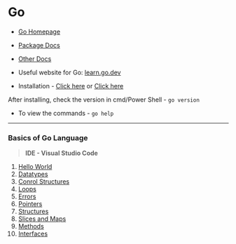 # Go

- [Go Homepage](https://golang.org/)
- [Package Docs](https://golang.org/pkg/)
- [Other Docs](https://golang.org/doc/)

- Useful website for Go: [learn.go.dev](https://learn.go.dev/)

+ Installation - [Click here](https://golang.org/doc/install) or [Click here](https://golang.org/dl/)

After installing, check the version in cmd/Power Shell - `go version`

- To view the commands - `go help`
---

### Basics of Go Language

> **IDE - Visual Studio Code**

1. [Hello World](https://github.com/Harishankar-GitHub/Go/blob/main/1%20Hello%20World/helloworld.go)
2. [Datatypes](https://github.com/Harishankar-GitHub/Go/tree/main/2%20Datatypes)
3. [Conrol Structures](https://github.com/Harishankar-GitHub/Go/tree/main/3%20Control%20Structures)
4. [Loops](https://github.com/Harishankar-GitHub/Go/tree/main/4%20Loops)
5. [Errors](https://github.com/Harishankar-GitHub/Go/blob/main/5%20Errors/errors.go)
6. [Pointers](https://github.com/Harishankar-GitHub/Go/blob/main/6%20Pointers/pointers.go)
7. [Structures](https://github.com/Harishankar-GitHub/Go/blob/main/7%20Structures/structures.go)
8. [Slices and Maps](https://github.com/Harishankar-GitHub/Go/tree/main/8%20Slices%20and%20Maps)
9. [Methods](https://github.com/Harishankar-GitHub/Go/blob/main/9%20Methods/methods.go)
10. [Interfaces]()
